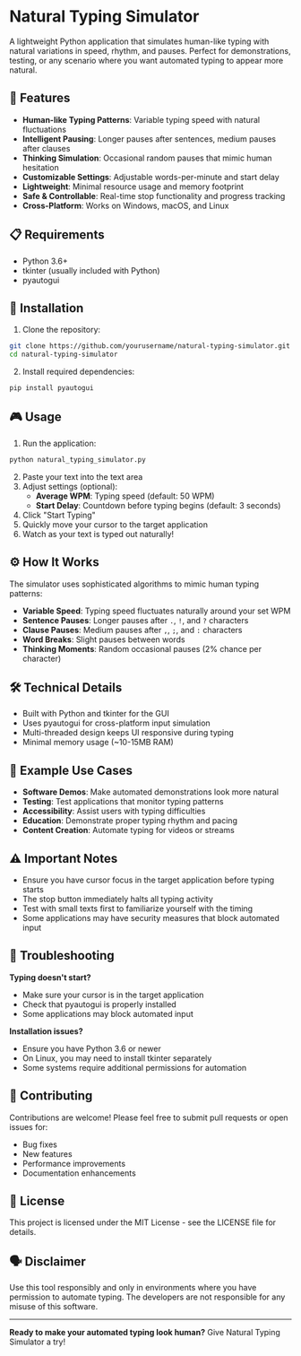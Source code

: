# Natural Typing Simulator

A lightweight Python application that simulates human-like typing with natural variations in speed, rhythm, and pauses. Perfect for demonstrations, testing, or any scenario where you want automated typing to appear more natural.

## 🚀 Features

- **Human-like Typing Patterns**: Variable typing speed with natural fluctuations
- **Intelligent Pausing**: Longer pauses after sentences, medium pauses after clauses
- **Thinking Simulation**: Occasional random pauses that mimic human hesitation
- **Customizable Settings**: Adjustable words-per-minute and start delay
- **Lightweight**: Minimal resource usage and memory footprint
- **Safe & Controllable**: Real-time stop functionality and progress tracking
- **Cross-Platform**: Works on Windows, macOS, and Linux

## 📋 Requirements

- Python 3.6+
- tkinter (usually included with Python)
- pyautogui

## 🔧 Installation

1. Clone the repository:
```bash
git clone https://github.com/yourusername/natural-typing-simulator.git
cd natural-typing-simulator
```

2. Install required dependencies:
```bash
pip install pyautogui
```

## 🎮 Usage

1. Run the application:
```bash
python natural_typing_simulator.py
```

2. Paste your text into the text area
3. Adjust settings (optional):
   - **Average WPM**: Typing speed (default: 50 WPM)
   - **Start Delay**: Countdown before typing begins (default: 3 seconds)
4. Click "Start Typing"
5. Quickly move your cursor to the target application
6. Watch as your text is typed out naturally!

## ⚙️ How It Works

The simulator uses sophisticated algorithms to mimic human typing patterns:

- **Variable Speed**: Typing speed fluctuates naturally around your set WPM
- **Sentence Pauses**: Longer pauses after `.`, `!`, and `?` characters
- **Clause Pauses**: Medium pauses after `,`, `;`, and `:` characters
- **Word Breaks**: Slight pauses between words
- **Thinking Moments**: Random occasional pauses (2% chance per character)

## 🛠️ Technical Details

- Built with Python and tkinter for the GUI
- Uses pyautogui for cross-platform input simulation
- Multi-threaded design keeps UI responsive during typing
- Minimal memory usage (~10-15MB RAM)

## 📝 Example Use Cases

- **Software Demos**: Make automated demonstrations look more natural
- **Testing**: Test applications that monitor typing patterns
- **Accessibility**: Assist users with typing difficulties
- **Education**: Demonstrate proper typing rhythm and pacing
- **Content Creation**: Automate typing for videos or streams

## ⚠️ Important Notes

- Ensure you have cursor focus in the target application before typing starts
- The stop button immediately halts all typing activity
- Test with small texts first to familiarize yourself with the timing
- Some applications may have security measures that block automated input

## 🐛 Troubleshooting

**Typing doesn't start?**
- Make sure your cursor is in the target application
- Check that pyautogui is properly installed
- Some applications may block automated input

**Installation issues?**
- Ensure you have Python 3.6 or newer
- On Linux, you may need to install tkinter separately
- Some systems require additional permissions for automation

## 🤝 Contributing

Contributions are welcome! Please feel free to submit pull requests or open issues for:
- Bug fixes
- New features
- Performance improvements
- Documentation enhancements

## 📄 License

This project is licensed under the MIT License - see the LICENSE file for details.

## 🗣️ Disclaimer

Use this tool responsibly and only in environments where you have permission to automate typing. The developers are not responsible for any misuse of this software.

---

**Ready to make your automated typing look human?** Give Natural Typing Simulator a try!
